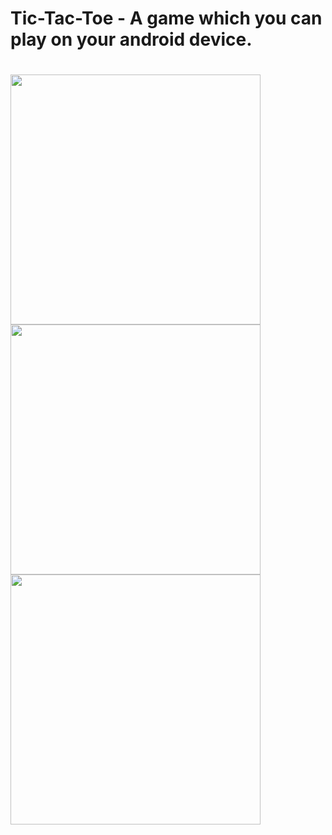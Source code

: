 <H1>Tic-Tac-Toe - A game which you can play on your android device.<H1>
<img src="https://user-images.githubusercontent.com/72745617/120106683-aba83d80-c17b-11eb-9c50-7556ec192a06.png" height="400"/>
<img src="https://user-images.githubusercontent.com/72745617/120107016-e199f180-c17c-11eb-8597-87bc26c9c586.png" height="400"/>
<img src="https://user-images.githubusercontent.com/72745617/120107043-05f5ce00-c17d-11eb-921f-ea79c6d6d0c3.png" height="400"/>
